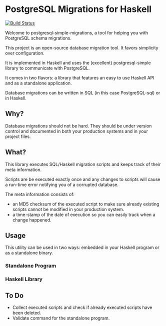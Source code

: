 # PostgreSQL Migrations for Haskell

[![Build Status](https://api.travis-ci.org/ameingast/postgresql-simple-migration.png)](https://travis-ci.org/ameingast/postgresql-simple-migration)

Welcome to postgresql-simple-migrations, a tool for helping you with 
PostgreSQL schema migrations.

This project is an open-source database migration tool. It favors simplicity
over configuration.

It is implemented in Haskell and uses the (excellent) postgresql-simple
library to communicate with PostgreSQL. 

It comes in two flavors: a library that features an easy to use Haskell
API and as a standalone application.

Database migrations can be written in SQL (in this case PostgreSQL-sql) 
or in Haskell.

## Why?
Database migrations should not be hard. They should be under version control
and documented in both your production systems and in your project files.

## What?
This library executes SQL/Haskell migration scripts and keeps track of their
meta information.

Scripts are be executed exactly once and any changes to scripts will cause 
a run-time error notifying you of a corrupted database. 

The meta information consists of:
* an MD5 checksum of the executed script to make sure already existing
  scripts cannot be modified in your production system.
* a time-stamp of the date of execution so you can easily track when a change
  happened.

## Usage
This utility can be used in two ways: embedded in your Haskell program or as
a standalone binary.

### Standalone Program

### Haskell Library

## To Do
* Collect executed scripts and check if already executed scripts have been
  deleted.
* Validate command for the standalone program.
